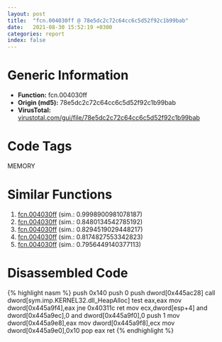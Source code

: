 ```yaml
---
layout: post
title:  "fcn.004030ff @ 78e5dc2c72c64cc6c5d52f92c1b99bab"
date:   2021-08-30 15:52:19 +0300
categories: report
index: false
---
```


# Generic Information
- **Function:** fcn.004030ff
- **Origin (md5):** 78e5dc2c72c64cc6c5d52f92c1b99bab
- **VirusTotal:** [virustotal.com/gui/file/78e5dc2c72c64cc6c5d52f92c1b99bab][virustotal_ref]

# Code Tags
<span class="tag" id="MEMORY">MEMORY</span>


# Similar Functions

1. [fcn.004030ff][similar_1_ref] (sim.: 0.9998900981078187)
2. [fcn.004030ff][similar_2_ref] (sim.: 0.8480134542785192)
3. [fcn.004030ff][similar_3_ref] (sim.: 0.8294519029448217)
4. [fcn.004030ff][similar_4_ref] (sim.: 0.8174827553342823)
5. [fcn.004030ff][similar_5_ref] (sim.: 0.7956449140377113)


# Disassembled Code

{% highlight nasm %}
push 0x140
push 0
push dword[0x445ac28]
call dword[sym.imp.KERNEL32.dll_HeapAlloc]
test eax,eax
mov dword[0x445a9f4],eax
jne 0x40311c
ret 
mov ecx,dword[esp+4]
and dword[0x445a9ec],0
and dword[0x445a9f0],0
push 1
mov dword[0x445a9e8],eax
mov dword[0x445a9f8],ecx
mov dword[0x445a9e0],0x10
pop eax
ret 
{% endhighlight %}


[similar_1_ref]: /report/fcn.004030ff@cbc200f66cbffbddf5df52f7c0da283a
[similar_2_ref]: /report/fcn.004030ff@90e6d872b1a6ca033a237e29666d0d93
[similar_3_ref]: /report/fcn.004030ff@727489e0c1d4a9104a02619fce633ab4
[similar_4_ref]: /report/fcn.004030ff@c8832014b4500a21301c7da70c07fabf
[similar_5_ref]: /report/fcn.004030ff@2671e906b520b8ecce5ac840789cf6f5
[virustotal_ref]: https://www.virustotal.com/gui/file/78e5dc2c72c64cc6c5d52f92c1b99bab